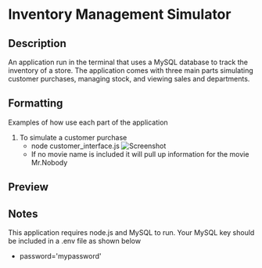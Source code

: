# Inventory Management Simulator


## Description

An application run in the terminal that uses a MySQL database to track the inventory of a store. The application comes with three main parts simulating customer purchases, managing stock, and viewing sales and departments.

## Formatting

Examples of how use each part of the application

1. To simulate a customer purchase
   * node customer_interface.js
   ![Screenshot](Images/Customer_Interface.png)
   * If no movie name is included it will pull up information for the movie Mr.Nobody
   


## Preview


## Notes

This application requires node.js and MySQL to run. Your MySQL key should be included in a .env file as shown below

  * password='mypassword'
